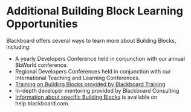 # Additional Building Block Learning Opportunities
Blackboard offers several ways to learn more about Building Blocks, including:

  * A yearly Developers Conference held in conjunction with our annual BbWorld conference.
  * Regional Developers Conferences held in conjunction with our international Teaching and Learning Conferences.
  * [Training on Building Blocks provided by Blackboard Training](https://community.blackboard.com/external-link.jspa?url=http%3A%2F%2Fwww.blackboard.com%2FTeaching-Learning%2FServices%2FTraining.aspx)
  * In-depth developer mentoring provided by Blackboard Consulting
  * [Information about specific Building Blocks](https://community.blackboard.com/external-link.jspa?url=https%3A%2F%2Fen-us.help.blackboard.com%2FLearn%2FBuilding_Blocks) is available on help.blackboard.com.

